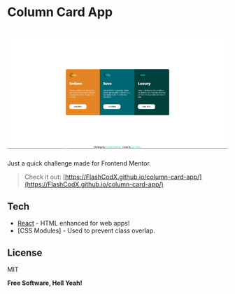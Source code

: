 # Column Card App

# ![preview](./src/assets/screenshot.png)

Just a quick challenge made for Frontend Mentor.

> Check it out: [https://FlashCodX.github.io/column-card-app/](https://FlashCodX.github.io/column-card-app/)

## Tech

- [React] - HTML enhanced for web apps!
- [CSS Modules] - Used to prevent class overlap.

## License

MIT

**Free Software, Hell Yeah!**

[react]: https://reactjs.org/
